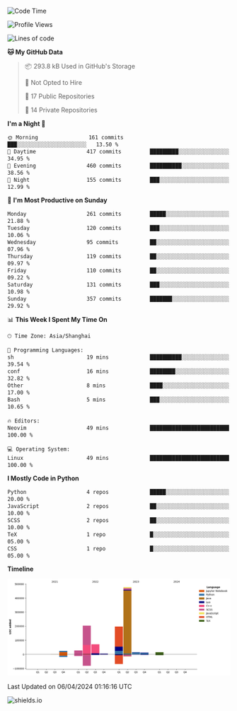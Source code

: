 <!--START_SECTION:waka-->
![Code Time](http://img.shields.io/badge/Code%20Time-396%20hrs%202%20mins-blue)

![Profile Views](http://img.shields.io/badge/Profile%20Views-0-blue)

![Lines of code](https://img.shields.io/badge/From%20Hello%20World%20I%27ve%20Written-1.1%20million%20lines%20of%20code-blue)

**🐱 My GitHub Data** 

> 📦 293.8 kB Used in GitHub's Storage 
 > 
> 🚫 Not Opted to Hire
 > 
> 📜 17 Public Repositories 
 > 
> 🔑 14 Private Repositories 
 > 
**I'm a Night 🦉** 

```text
🌞 Morning                161 commits         ███░░░░░░░░░░░░░░░░░░░░░░   13.50 % 
🌆 Daytime                417 commits         █████████░░░░░░░░░░░░░░░░   34.95 % 
🌃 Evening                460 commits         ██████████░░░░░░░░░░░░░░░   38.56 % 
🌙 Night                  155 commits         ███░░░░░░░░░░░░░░░░░░░░░░   12.99 % 
```
📅 **I'm Most Productive on Sunday** 

```text
Monday                   261 commits         █████░░░░░░░░░░░░░░░░░░░░   21.88 % 
Tuesday                  120 commits         ███░░░░░░░░░░░░░░░░░░░░░░   10.06 % 
Wednesday                95 commits          ██░░░░░░░░░░░░░░░░░░░░░░░   07.96 % 
Thursday                 119 commits         ██░░░░░░░░░░░░░░░░░░░░░░░   09.97 % 
Friday                   110 commits         ██░░░░░░░░░░░░░░░░░░░░░░░   09.22 % 
Saturday                 131 commits         ███░░░░░░░░░░░░░░░░░░░░░░   10.98 % 
Sunday                   357 commits         ███████░░░░░░░░░░░░░░░░░░   29.92 % 
```


📊 **This Week I Spent My Time On** 

```text
🕑︎ Time Zone: Asia/Shanghai

💬 Programming Languages: 
sh                       19 mins             ██████████░░░░░░░░░░░░░░░   39.54 % 
conf                     16 mins             ████████░░░░░░░░░░░░░░░░░   32.82 % 
Other                    8 mins              ████░░░░░░░░░░░░░░░░░░░░░   17.00 % 
Bash                     5 mins              ███░░░░░░░░░░░░░░░░░░░░░░   10.65 % 

🔥 Editors: 
Neovim                   49 mins             █████████████████████████   100.00 % 

💻 Operating System: 
Linux                    49 mins             █████████████████████████   100.00 % 
```

**I Mostly Code in Python** 

```text
Python                   4 repos             █████░░░░░░░░░░░░░░░░░░░░   20.00 % 
JavaScript               2 repos             ██░░░░░░░░░░░░░░░░░░░░░░░   10.00 % 
SCSS                     2 repos             ██░░░░░░░░░░░░░░░░░░░░░░░   10.00 % 
TeX                      1 repo              █░░░░░░░░░░░░░░░░░░░░░░░░   05.00 % 
CSS                      1 repo              █░░░░░░░░░░░░░░░░░░░░░░░░   05.00 % 
```



**Timeline**

![Lines of Code chart](https://raw.githubusercontent.com/kopp4/kopp4/main/assets/bar_graph.png)


 Last Updated on 06/04/2024 01:16:16 UTC
<!--END_SECTION:waka-->
![shields.io](https://img.shields.io/github/commit-activity/w/kopp4/kopp4?color=g&label=abusing%20bot&style=flat-square)
